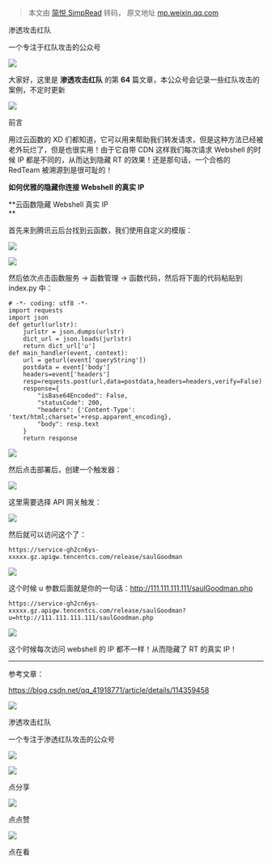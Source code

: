 > 本文由 [简悦 SimpRead](http://ksria.com/simpread/) 转码， 原文地址 [mp.weixin.qq.com](https://mp.weixin.qq.com/s/3t4Yo3dXKWGg1_UUo7etKA)

渗透攻击红队

一个专注于红队攻击的公众号

![](https://mmbiz.qpic.cn/sz_mmbiz_jpg/dzeEUCA16LKwvIuOmsoicpffk7N0cVibfDoZibS8XU01CtEtSbwM3VGr3qskOmA1VkccY0mwKTCq6u2ia1xYRwBn3A/640?wx_fmt=jpeg)

  

  

大家好，这里是 **渗透攻击红队** 的第 **64** 篇文章，本公众号会记录一些红队攻击的案例，不定时更新

![](https://mmbiz.qpic.cn/mmbiz_gif/7QRTvkK2qC4T65TNkYZsPg2BJ2VwibZicuBhV9DGqxlsxwG0n2ibhLuBsiamU7S0SqvAp6p33ucxPkuiaDiaKD6ibJGaQ/640?wx_fmt=gif)

前言

用过云函数的 XD 们都知道，它可以用来帮助我们转发请求，但是这种方法已经被老外玩烂了，但是也很实用！由于它自带 CDN 这样我们每次请求 Webshell 的时候 IP 都是不同的，从而达到隐藏 RT 的效果！还是那句话，一个合格的 RedTeam 被溯源到是很可耻的！

**如何优雅的隐藏你连接 Webshell 的真实 IP**

**云函数隐藏 Webshell 真实 IP  
**

首先来到腾讯云后台找到云函数，我们使用自定义的模版：

![](https://mmbiz.qpic.cn/sz_mmbiz_png/dzeEUCA16LJo1cGqib4GKqlU4NBDbQuEkoJXibqjKWIMQco9o5SibfemPeFS9Loq8fDzm0icq4UWqUt2orToBCGfcA/640?wx_fmt=png)

![](https://mmbiz.qpic.cn/sz_mmbiz_png/dzeEUCA16LJo1cGqib4GKqlU4NBDbQuEkOAvrvAGKGJK7jkFia0gSUfqGuKtFzgZRm3xf6SgXbPNwDgdDjM5O5Uw/640?wx_fmt=png)

然后依次点击函数服务 -> 函数管理 -> 函数代码，然后将下面的代码粘贴到 index.py 中：

```
# -*- coding: utf8 -*-
import requests
import json
def geturl(urlstr):
    jurlstr = json.dumps(urlstr)
    dict_url = json.loads(jurlstr)
    return dict_url['u']
def main_handler(event, context):
    url = geturl(event['queryString'])
    postdata = event['body']
    headers=event['headers']
    resp=requests.post(url,data=postdata,headers=headers,verify=False)
    response={
        "isBase64Encoded": False,
        "statusCode": 200,
        "headers": {'Content-Type': 'text/html;charset='+resp.apparent_encoding},
        "body": resp.text
    }
    return response
```

![](https://mmbiz.qpic.cn/sz_mmbiz_png/dzeEUCA16LJo1cGqib4GKqlU4NBDbQuEkoVa5nCibR9V0icOcKefNx4x0JqtIqYRDSQ6z4ytBICaO2ZO1IBicjPiaSg/640?wx_fmt=png)

然后点击部署后，创建一个触发器：

![](https://mmbiz.qpic.cn/sz_mmbiz_png/dzeEUCA16LJo1cGqib4GKqlU4NBDbQuEkIvuZ5l5BI1hAXsiagsXFuafsdalCGI00949hzYM47yBZgma6zIxA3EA/640?wx_fmt=png)

这里需要选择 API 网关触发：  

![](https://mmbiz.qpic.cn/sz_mmbiz_png/dzeEUCA16LJo1cGqib4GKqlU4NBDbQuEkqWuFUgRrbKNuEn6nakRIdgtib9CcEaiaibEaL0ib3yyibJqALKm4uDpzJMQ/640?wx_fmt=png)

然后就可以访问这个了：

```
https://service-gh2cn6ys-xxxxx.gz.apigw.tencentcs.com/release/saulGoodman
```

![](https://mmbiz.qpic.cn/sz_mmbiz_png/dzeEUCA16LJo1cGqib4GKqlU4NBDbQuEkhfY7uibuzicP86wPsOFGp7BJ18RgPic8Nwqdz1ybgbrfoTKnFyn8roTSQ/640?wx_fmt=png)

这个时候 u 参数后面就是你的一句话：http://111.111.111.111/saulGoodman.php

```
https://service-gh2cn6ys-xxxxx.gz.apigw.tencentcs.com/release/saulGoodman?u=http://111.111.111.111/saulGoodman.php
```

![](https://mmbiz.qpic.cn/sz_mmbiz_png/dzeEUCA16LJo1cGqib4GKqlU4NBDbQuEkjwYXJrl6qxTaId9axeJDtHe3soEiaia1BibdeYEjo42Poez1JNvHt2MMA/640?wx_fmt=png)

这个时候每次访问 webshell 的 IP 都不一样！从而隐藏了 RT 的真实 IP！

* * *

参考文章：  

https://blog.csdn.net/qq_41918771/article/details/114359458

![](https://mmbiz.qpic.cn/mmbiz_png/ndicuTO22p6ibN1yF91ZicoggaJJZX3vQ77Vhx81O5GRyfuQoBRjpaUyLOErsSo8PwNYlT1XzZ6fbwQuXBRKf4j3Q/640?wx_fmt=png)  

渗透攻击红队

一个专注于渗透红队攻击的公众号

![](https://mmbiz.qpic.cn/sz_mmbiz_jpg/dzeEUCA16LKwvIuOmsoicpffk7N0cVibfDdjBqfzUWVgkVA7dFfxUAATDhZQicc1ibtgzSVq7sln6r9kEtTTicvZmcw/640?wx_fmt=jpeg)

![](https://mmbiz.qpic.cn/sz_mmbiz_png/dzeEUCA16LKwvIuOmsoicpffk7N0cVibfDY9HXLCT5WoDFzKP1Dw8FZyt3ecOVF0zSDogBTzgN2wicJlRDygN7bfQ/640?wx_fmt=png)

点分享

![](https://mmbiz.qpic.cn/sz_mmbiz_png/dzeEUCA16LKwvIuOmsoicpffk7N0cVibfDRwPQ2H3KRtgzicHGD2bGf1Dtqr86B5mspl4gARTicQUaVr6N0rY1GgKQ/640?wx_fmt=png)

点点赞

![](https://mmbiz.qpic.cn/sz_mmbiz_png/dzeEUCA16LKwvIuOmsoicpffk7N0cVibfDgRo5uRP3s5pLrlJym85cYvUZRJDlqbTXHYVGXEZqD67ia9jNmwbNgxg/640?wx_fmt=png)

点在看